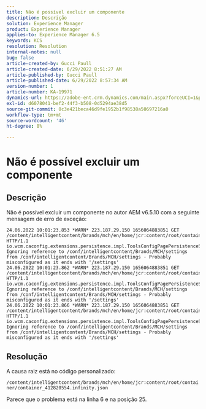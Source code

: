 ```yaml
---
title: Não é possível excluir um componente
description: Descrição
solution: Experience Manager
product: Experience Manager
applies-to: Experience Manager 6.5
keywords: KCS
resolution: Resolution
internal-notes: null
bug: false
article-created-by: Gucci Paull
article-created-date: 6/29/2022 8:51:27 AM
article-published-by: Gucci Paull
article-published-date: 6/29/2022 8:57:34 AM
version-number: 1
article-number: KA-19971
dynamics-url: https://adobe-ent.crm.dynamics.com/main.aspx?forceUCI=1&pagetype=entityrecord&etn=knowledgearticle&id=337dd5a1-88f7-ec11-bb3d-000d3a5b0558
exl-id: d6078041-bef2-44f3-b508-0d5294ae38d5
source-git-commit: 0c3e421beca46d9fe1952b1f98538a50697216a0
workflow-type: tm+mt
source-wordcount: '46'
ht-degree: 8%

---
```


# Não é possível excluir um componente

## Descrição


Não é possível excluir um componente no autor AEM v6.5.10 com a seguinte mensagem de erro de exceção:




```
24.06.2022 10:01:23.853 *WARN* 223.187.29.150 1656064883851 GET /content/intelligentcontent/brands/mch/en/home/jcr:content/root/container/container_412820554.infinity.json HTTP/1.1 io.wcm.caconfig.extensions.persistence.impl.ToolsConfigPagePersistenceStrategy Ignoring reference to /conf/intelligentcontent/Brands/MCH/settings from /conf/intelligentcontent/Brands/MCH/settings - Probably misconfigured as it ends with '/settings'
24.06.2022 10:01:23.862 *WARN* 223.187.29.150 1656064883851 GET /content/intelligentcontent/brands/mch/en/home/jcr:content/root/container/container_412820554.infinity.json HTTP/1.1 io.wcm.caconfig.extensions.persistence.impl.ToolsConfigPagePersistenceStrategy Ignoring reference to /conf/intelligentcontent/Brands/MCH/settings from /conf/intelligentcontent/Brands/MCH/settings - Probably misconfigured as it ends with '/settings'
24.06.2022 10:01:23.866 *WARN* 223.187.29.150 1656064883851 GET /content/intelligentcontent/brands/mch/en/home/jcr:content/root/container/container_412820554.infinity.json HTTP/1.1 io.wcm.caconfig.extensions.persistence.impl.ToolsConfigPagePersistenceStrategy Ignoring reference to /conf/intelligentcontent/Brands/MCH/settings from /conf/intelligentcontent/Brands/MCH/settings - Probably misconfigured as it ends with '/settings'
```



## Resolução


A causa raiz está no código personalizado:

`/content/intelligentcontent/brands/mch/en/home/jcr:content/root/container/container_412820554.infinity.json`

Parece que o problema está na linha 6 e na posição 25.
